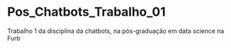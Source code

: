 # Pos_Chatbots_Trabalho_01
Trabalho 1 da disciplina da chatbots, na pós-graduação em data science na Furb
